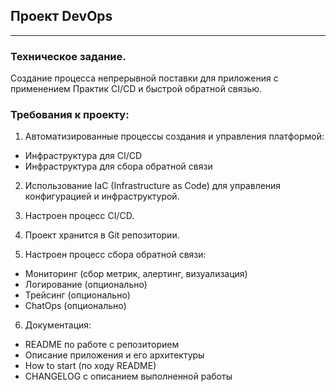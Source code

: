 ## Проект DevOps
____

### Техническое задание.

Создание процесса непрерывной поставки для приложения с применением Практик CI/CD и быстрой обратной связью.

### Требования к проекту:

1) Автоматизированные процессы создания и управления платформой:
 - Инфраструктура для CI/CD
 - Инфраструктура для сбора обратной связи

2) Использование IaC (Infrastructure as Code) для управления конфигурацией и инфраструктурой.

3) Настроен процесс CI/CD.

4) Проект хранится в Git репозитории.

5) Настроен процесс сбора обратной связи:
 - Мониторинг (сбор метрик, алертинг, визуализация)
 - Логирование (опционально)
 - Трейсинг (опционально)
 - ChatOps (опционально)

6) Документация:
 - README по работе с репозиторием
 - Описание приложения и его архитектуры
 - How to start (по ходу README)
 - CHANGELOG с описанием выполненной работы

